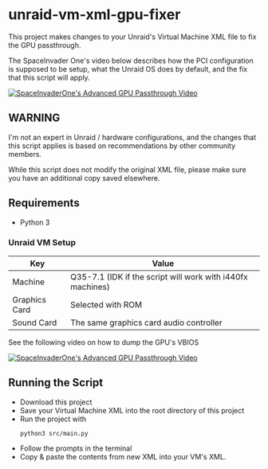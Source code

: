 # unraid-vm-xml-gpu-fixer

This project makes changes to your Unraid's Virtual Machine XML file to fix the GPU passthrough.

The SpaceInvader One's video below describes how the PCI configuration is supposed to be setup, what the Unraid OS does by default, and the fix that this script will apply.

[![SpaceInvaderOne's Advanced GPU Passthrough Video](https://img.youtube.com/vi/QlTVANDndpM/0.jpg)](https://youtu.be/QlTVANDndpM?t=273)

<!--
## Background

Periodically I've run into the issue where I need to make a modification to my Unraid VM config.
I have some modifications to the XML to get the GPU passthrough working; however, those are overwritten if I make any changes in Unraid's form view.

While the Unraid team so-far hasn't implemented the same workarounds for GPU passthrough in windows machines, I decided to write this script to save me some time.
-->

## WARNING

I'm not an expert in Unraid / hardware configurations, and the changes that this script applies is based on recommendations by other community members.

While this script does not modify the original XML file, please make sure you have an additional copy saved elsewhere.

## Requirements

-   Python 3

### Unraid VM Setup

| Key           | Value                                                      |
| ------------- | ---------------------------------------------------------- |
| Machine       | Q35-7.1 (IDK if the script will work with i440fx machines) |
| Graphics Card | Selected with ROM                                          |
| Sound Card    | The same graphics card audio controller                    |

See the following video on how to dump the GPU's VBIOS

[![SpaceInvaderOne's Advanced GPU Passthrough Video](https://img.youtube.com/vi/FWn6OCWl63o/0.jpg)](https://youtu.be/FWn6OCWl63o?t=273)

## Running the Script

-   Download this project
-   Save your Virtual Machine XML into the root directory of this project
-   Run the project with
    ```
    python3 src/main.py
    ```
-   Follow the prompts in the terminal
-   Copy & paste the contents from new XML into your VM's XML.
